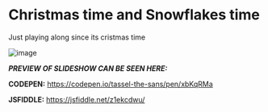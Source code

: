 # Christmas time and Snowflakes time

Just playing along since its cristmas time

![image](https://github.com/user-attachments/assets/e6a2e8cf-5a5a-417e-a363-c755c7feaabc)

_**PREVIEW OF SLIDESHOW CAN BE SEEN HERE:**_

**CODEPEN:** https://codepen.io/tassel-the-sans/pen/xbKqRMa

**JSFIDDLE:** https://jsfiddle.net/z1ekcdwu/
